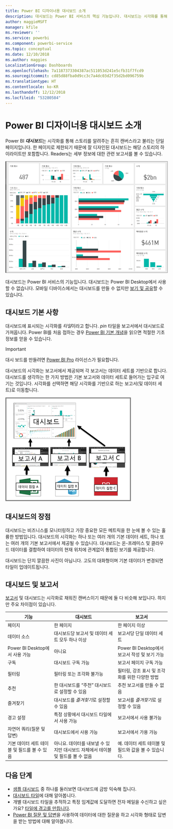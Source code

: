 ```yaml
---
title: Power BI 디자이너용 대시보드 소개
description: 대시보드는 Power BI 서비스의 핵심 기능입니다. 대시보드는 시각화를 통해 스토리를 알려주는 흔히 캔버스라고 불리는 단일 페이지입니다.
author: maggieMSFT
manager: kfile
ms.reviewer: ''
ms.service: powerbi
ms.component: powerbi-service
ms.topic: conceptual
ms.date: 12/10/2018
ms.author: maggies
LocalizationGroup: Dashboards
ms.openlocfilehash: 7a1187373304387ac511053d241e5cfb31f7fcd9
ms.sourcegitcommit: cd85d88fba0d9cc3c7a4dc03d2f35d2bd096759b
ms.translationtype: HT
ms.contentlocale: ko-KR
ms.lasthandoff: 12/12/2018
ms.locfileid: "53280584"
---
```

# <a name="intro-to-dashboards-for-power-bi-designers"></a>Power BI 디자이너용 대시보드 소개

Power BI ***대시보드***는 시각화를 통해 스토리를 알려주는 흔히 캔버스라고 불리는 단일 페이지입니다. 한 페이지로 제한되기 때문에 잘 디자인된 대시보드는 해당 스토리의 하이라이트만 포함합니다. Readers는 세부 정보에 대한 관련 보고서를 볼 수 있습니다.

![대시보드](media/service-dashboards/power-bi-dashboard2.png)

대시보드는 Power BI 서비스의 기능입니다. 대시보드는 Power BI Desktop에서 사용할 수 없습니다. 모바일 디바이스에서는 대시보드를 만들 수 없지만 [보기 및 공유](mobile-apps-view-dashboard.md)할 수 있습니다.

## <a name="dashboard-basics"></a>대시보드 기본 사항 

대시보드에 표시되는 시각화를 *타일*이라고 합니다. *pin* 타일을 보고서에서 대시보드로 가져옵니다. Power BI를 처음 접하는 경우 [Power BI 기본 개념](service-basic-concepts.md)을 읽으면 적절한 기초 정보를 얻을 수 있습니다.

> [!IMPORTANT]
> 대시 보드를 만들려면 [Power BI Pro](service-free-vs-pro.md) 라이선스가 필요합니다.

대시보드의 시각화는 보고서에서 제공되며 각 보고서는 데이터 세트를 기반으로 합니다. 대시보드를 생각하는 한 가지 방법은 기본 보고서와 데이터 세트로 들어가는 입구로 여기는 것입니다. 시각화를 선택하면 해당 시각화를 기반으로 하는 보고서(및 데이터 세트)로 이동합니다.

![대시보드, 보고서, 데이터 세트 간의 관계를 보여주는 다이어그램](media/service-dashboards/power-bi-diagram.png)

## <a name="advantages-of-dashboards"></a>대시보드의 장점
대시보드는 비즈니스를 모니터링하고 가장 중요한 모든 메트릭을 한 눈에 볼 수 있는 훌륭한 방법입니다. 대시보드의 시각화는 하나 또는 여러 개의 기본 데이터 세트, 하나 또는 여러 개의 기본 보고서에서 제공될 수 있습니다. 대시보드는 온-프레미스 및 클라우드 데이터를 결합하여 데이터의 현재 위치에 관계없이 통합된 보기를 제공합니다.

대시보드는 단지 깔끔한 사진이 아닙니다. 고도의 대화형이며 기본 데이터가 변경되면 타일이 업데이트됩니다.

## <a name="dashboards-versus-reports"></a>대시보드 및 보고서
[보고서](service-reports.md) 및 대시보드는 시각화로 채워진 캔버스이기 때문에 둘 다 비슷해 보입니다. 하지만 주요 차이점이 있습니다.

| **기능** | **대시보드** | **보고서** |
| --- | --- | --- |
| 페이지 |한 페이지 |한 페이지 이상 |
| 데이터 소스 |대시보드당 보고서 및 데이터 세트 모두 하나 이상 |보고서당 단일 데이터 세트 |
| Power BI Desktop에서 사용 가능 |아니요 | Power BI Desktop에서 보고서 작성 및 보기 가능 |
| 구독 |대시보드 구독 가능 |보고서 페이지 구독 가능 |
| 필터링 |필터링 또는 조각화 불가능 |필터링, 강조 표시 및 조각화를 위한 다양한 방법 |
| 추천 |한 대시보드를 “주천” 대시보드로 설정할 수 있음 |추천 보고서를 만들 수 없음 |
| 즐겨찾기 | 대시보드를 *즐겨찾기*로 설정할 수 있음 | 보고서를 *즐겨찾기*로 설정할 수 있음
| 경고 설정 |특정 상황에서 대시보드 타일에서 사용 가능 |보고서에서 사용 불가능 |
| 자연어 쿼리(질문 및 답변) |대시보드에서 사용 가능 | 보고서에서 가용 가능 |
| 기본 데이터 세트 테이블 및 필드를 볼 수 있음 |아니요. 데이터를 내보낼 수 있지만 대시보드 자체에서 테이블 및 필드를 볼 수 없음 |예. 데이터 세트 테이블 및 필드와 값을 볼 수 있습니다. |


## <a name="next-steps"></a>다음 단계
* [샘플 대시보드](sample-tutorial-connect-to-the-samples.md) 중 하나를 둘러보면 대시보드에 금방 익숙해 집니다.
* [대시보드 타일](service-dashboard-tiles.md)에 대해 알아봅니다.
* 개별 대시보드 타일을 추적하고 특정 임계값에 도달하면 전자 메일을 수신하고 싶은가요? [타일에 경고를 만듭니다](service-set-data-alerts.md).
* [Power BI 질문 및 답변](power-bi-tutorial-q-and-a.md)을 사용하여 데이터에 대한 질문을 하고 시각화 형태로 답변을 받는 방법에 대해 알아봅니다.
